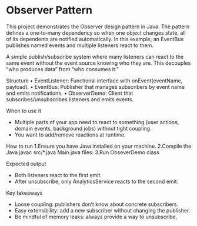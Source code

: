 # Observer Pattern

This project demonstrates the Observer design pattern in Java. The pattern defines a one‑to‑many dependency so when one object changes state, all of its dependents are notified automatically. In this example, an EventBus publishes named events and multiple listeners react to them.

A simple publish/subscribe system where many listeners can react to the same event without the event source knowing who they are. This decouples “who produces data” from “who consumes it.”

Structure
•  EventListener: Functional interface with onEvent(eventName, payload).
•  EventBus: Publisher that manages subscribers by event name and emits notifications.
•  ObserverDemo: Client that subscribes/unsubscribes listeners and emits events.

When to use it
- Multiple parts of your app need to react to something (user actions, domain events, background jobs) without tight coupling.
- You want to add/remove reactions at runtime.

How to run 
    1.Ensure you have Java installed on your machine.
    2.Compile the Java javac src/*.java Main.java files:
    3.Run ObseverDemo class

Expected output 
- Both listeners react to the first emit.
- After unsubscribe, only AnalyticsService reacts to the second emit.

Key takeaways
- Loose coupling: publishers don’t know about concrete subscribers.
- Easy extensibility: add a new subscriber without changing the publisher.
- Be mindful of memory leaks: always provide a way to unsubscribe.
